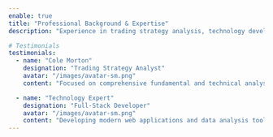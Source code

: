 ```yaml
---
enable: true
title: "Professional Background & Expertise"
description: "Experience in trading strategy analysis, technology development, and financial markets with a focus on data-driven decision making and innovative solutions."

# Testimonials
testimonials:
  - name: "Cole Morton"
    designation: "Trading Strategy Analyst"
    avatar: "/images/avatar-sm.png"
    content: "Focused on comprehensive fundamental and technical analysis with emphasis on risk management, market sentiment analysis, and systematic trading approaches."

  - name: "Technology Expert"
    designation: "Full-Stack Developer"
    avatar: "/images/avatar-sm.png"
    content: "Developing modern web applications and data analysis tools for financial markets using cutting-edge technologies and best practices in software development."
---
```

